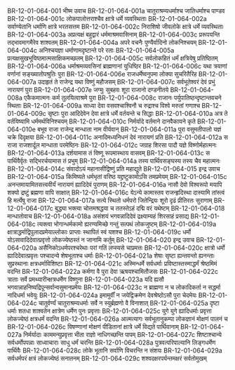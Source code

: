 BR-12-01-064-001  भीष्म उवाच
BR-12-01-064-001a चातुराश्रम्यधर्माश्च जातिधर्माश्च पाण्डव
BR-12-01-064-001c लोकपालोत्तराश्चैव क्षात्रे धर्मे व्यवस्थिताः
BR-12-01-064-002a सर्वाण्येतानि धर्माणि क्षात्रे भरतसत्तम
BR-12-01-064-002c निराशिषो जीवलोके क्षात्रे धर्मे व्यवस्थिताः
BR-12-01-064-003a अप्रत्यक्षं बहुद्वारं धर्ममाश्रमवासिनाम्
BR-12-01-064-003c प्ररूपयन्ति तद्भावमागमैरेव शाश्वतम्
BR-12-01-064-004a अपरे वचनैः पुण्यैर्वादिनो लोकनिश्चयम्
BR-12-01-064-004c अनिश्चयज्ञा धर्माणामदृष्टान्ते परे रताः
BR-12-01-064-005a प्रत्यक्षसुखभूयिष्ठमात्मसाक्षिकमच्छलम्
BR-12-01-064-005c सर्वलोकहितं धर्मं क्षत्रियेषु प्रतिष्ठितम्
BR-12-01-064-006a धर्माश्रमव्यवसिनां ब्राह्मणानां युधिष्ठिर
BR-12-01-064-006c यथा त्रयाणां वर्णानां सङ्ख्यातोपश्रुतिः पुरा
BR-12-01-064-006e राजधर्मेष्वनुपमा लोक्या सुचरितैरिह
BR-12-01-064-007a उदाहृतं ते राजेन्द्र यथा विष्णुं महौजसम्
BR-12-01-064-007c सर्वभूतेश्वरं देवं प्रभुं नारायणं पुरा
BR-12-01-064-007e जग्मुः सुबहवः शूरा राजानो दण्डनीतये
BR-12-01-064-008a एकैकमात्मनः कर्म तुलयित्वाश्रमे पुरा
BR-12-01-064-008c राजानः पर्युपातिष्ठन्दृष्टान्तवचने स्थिताः
BR-12-01-064-009a साध्या देवा वसवश्चाश्विनौ च रुद्राश्च विश्वे मरुतां गणाश्च
BR-12-01-064-009c सृष्टाः पुरा आदिदेवेन देवा क्षात्रे धर्मे वर्तयन्ते च सिद्धाः
BR-12-01-064-010a अत्र ते वर्तयिष्यामि धर्ममर्थविनिश्चयम्
BR-12-01-064-010c निर्मर्यादे वर्तमाने दानवैकायने कृते
BR-12-01-064-010e बभूव राजा राजेन्द्र मान्धाता नाम वीर्यवान्
BR-12-01-064-011a पुरा वसुमतीपालो यज्ञं चक्रे दिदृक्षया
BR-12-01-064-011c अनादिमध्यनिधनं देवं नारायणं प्रति
BR-12-01-064-012a स राजा राजशार्दूल मान्धाता परमेष्ठिनः
BR-12-01-064-012c जग्राह शिरसा पादौ यज्ञे विष्णोर्महात्मनः
BR-12-01-064-013a दर्शयामास तं विष्णू रूपमास्थाय वासवम्
BR-12-01-064-013c स पार्थिवैर्वृतः सद्भिरर्चयामास तं प्रभुम्
BR-12-01-064-014a तस्य पार्थिवसङ्घस्य तस्य चैव महात्मनः
BR-12-01-064-014c संवादोऽयं महानासीद्विष्णुं प्रति महाद्युते
BR-12-01-064-015  इन्द्र उवाच
BR-12-01-064-015a किमिष्यते धर्मभृतां वरिष्ठ यद्द्रष्टुकामोऽसि तमप्रमेयम्
BR-12-01-064-015c अनन्तमायामितसत्त्ववीर्यं नारायणं ह्यादिदेवं पुराणम्
BR-12-01-064-016a नासौ देवो विश्वरूपो मयापि शक्यो द्रष्टुं ब्रह्मणा वापि साक्षात्
BR-12-01-064-016c येऽन्ये कामास्तव राजन्हृदिस्था दास्यामि तांस्त्वं हि मर्त्येषु राजा
BR-12-01-064-017a सत्ये स्थितो धर्मपरो जितेन्द्रियः शूरो दृढं प्रीतिरतः सुराणाम्
BR-12-01-064-017c बुद्ध्या भक्त्या चोत्तमश्रद्धया च ततस्तेऽहं दद्मि वरं यथेष्टम्
BR-12-01-064-018  मान्धातोवाच
BR-12-01-064-018a असंशयं भगवन्नादिदेवं द्रक्ष्याम्यहं शिरसाहं प्रसाद्य
BR-12-01-064-018c त्यक्त्वा भोगान्धर्मकामो ह्यरण्यमिच्छे गन्तुं सत्पथं लोकजुष्टम्
BR-12-01-064-019a क्षात्राद्धर्माद्विपुलादप्रमेयाल्लोकाः प्राप्ताः स्थापितं स्वं यशश्च
BR-12-01-064-019c धर्मो योऽसावादिदेवात्प्रवृत्तो लोकज्येष्ठस्तं न जानामि कर्तुम्
BR-12-01-064-020  इन्द्र उवाच
BR-12-01-064-020a असैनिकोऽधर्मपरश्चरेथाः परां गतिं लप्स्यसे चाप्रमत्तः
BR-12-01-064-020c क्षात्रो धर्मो ह्यादिदेवात्प्रवृत्तः पश्चादन्ये शेषभूताश्च धर्माः
BR-12-01-064-021a शेषाः सृष्टा ह्यन्तवन्तो ह्यनन्ताः सुप्रस्थानाः क्षत्रधर्माविशिष्टाः
BR-12-01-064-021c अस्मिन्धर्मे सर्वधर्माः प्रविष्टास्तस्माद्धर्मं श्रेष्ठमिमं वदन्ति
BR-12-01-064-022a कर्मणा वै पुरा देवा ऋषयश्चामितौजसः
BR-12-01-064-022c त्राताः सर्वे प्रमथ्यारीन्क्षत्रधर्मेण विष्णुना
BR-12-01-064-023a यदि ह्यसौ भगवान्नाहनिष्यद्रिपून्सर्वान्वसुमानप्रमेयः
BR-12-01-064-023c न ब्राह्मणा न च लोकादिकर्ता न सद्धर्मा नादिधर्मा भवेयुः
BR-12-01-064-024a इमामुर्वीं न जयेद्विक्रमेण देवश्रेष्ठोऽसौ पुरा चेदमेयः
BR-12-01-064-024c चातुर्वर्ण्यं चातुराश्रम्यधर्माः सर्वे न स्युर्ब्रह्मणो वै विनाशात्
BR-12-01-064-025a दृष्टा धर्माः शतधा शाश्वतेन क्षात्रेण धर्मेण पुनः प्रवृत्ताः
BR-12-01-064-025c युगे युगे ह्यादिधर्माः प्रवृत्ता लोकज्येष्ठं क्षत्रधर्मं वदन्ति
BR-12-01-064-026a आत्मत्यागः सर्वभूतानुकम्पा लोकज्ञानं मोक्षणं पालनं च
BR-12-01-064-026c विषण्णानां मोक्षणं पीडितानां क्षात्रे धर्मे विद्यते पार्थिवानाम्
BR-12-01-064-027a निर्मर्यादाः काममन्युप्रवृत्ता भीता राज्ञो नाधिगच्छन्ति पापम्
BR-12-01-064-027c शिष्टाश्चान्ये सर्वधर्मोपपन्नाः साध्वाचाराः साधु धर्मं चरन्ति
BR-12-01-064-028a पुत्रवत्परिपाल्यानि लिङ्गधर्मेण पार्थिवैः
BR-12-01-064-028c लोके भूतानि सर्वाणि विचरन्ति न संशयः
BR-12-01-064-029a सर्वधर्मपरं क्षत्रं लोकज्येष्ठं सनातनम्
BR-12-01-064-029c शश्वदक्षरपर्यन्तमक्षरं सर्वतोमुखम्

